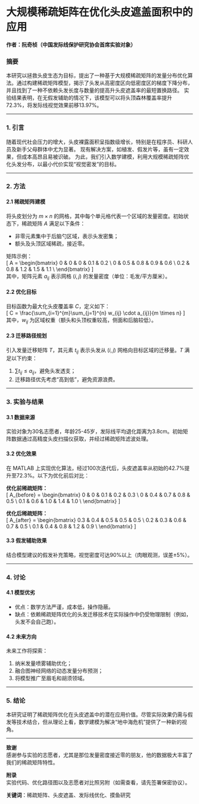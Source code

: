 # 大规模稀疏矩阵在优化头皮遮盖面积中的应用

**作者：阮奇桢（中国发际线保护研究协会首席实验对象）**  

### 摘要  
本研究以拯救头皮生态为目标，提出了一种基于大规模稀疏矩阵的发量分布优化算法。通过构建稀疏矩阵模型，揭示了头发从高密度区向低密度区的梯度下降分布，并且找到了一种不依赖头发长度与数量的提高升头皮遮盖率的最短置换路径。
实验结果表明，在无假发辅助的情况下，该模型可以将头顶森林覆盖率提升72.3%，将发际线视觉效果前移13.97%。  

---  

### **1. 引言**  
随着现代社会压力的增大，头皮裸露面积呈指数级增长，特别是在程序员、科研人员及新手父母群体中尤为显著。
现有解决方案，如植发、假发片等，虽有一定效果，但成本高昂且易被识破。
为此，我们引入数学建模，利用大规模稀疏矩阵优化头发分布，以最小代价实现“视觉密发”的目标。  

---  

### **2. 方法**  

#### **2.1 稀疏矩阵建模**  
将头皮划分为 $m \times n$ 的网格，其中每个单元格代表一个区域的发量密度。初始状态下，稀疏矩阵 $A$ 满足以下条件：  

- 非零元素集中于后脑勺区域，表示头发密集；  
- 额头及头顶区域稀疏，接近零。  

矩阵示例：  
\[
A = \begin{bmatrix} 
0 & 0 & 0 & 0.1 & 0.2 \\ 
0 & 0.5 & 0.8 & 0.9 & 0.6 \\ 
0.2 & 0.8 & 1.2 & 1.5 & 1.1 \\ 
\end{bmatrix}
\]  
其中，矩阵元素 $a_{ij}$ 表示网格 $(i, j)$ 的发量密度（单位：毛发/平方厘米）。  

#### **2.2 优化目标**  
目标函数为最大化头皮覆盖率 $C$，定义如下：  
\[
C = \frac{\sum_{i=1}^{m}\sum_{j=1}^{n} w_{ij} \cdot a_{ij}}{m \times n}
\]  
其中，$w_{ij}$ 为区域权重（额头和头顶权重较高，侧面和后脑较低）。  

#### **2.3 迁移路径规划**  
引入发量迁移矩阵 $T$，其元素 $t_{ij}$ 表示头发从 $(i, j)$ 网格向目标区域的迁移量。$T$ 满足以下约束：  
1. $\sum t_{ij} \leq a_{ij}$，避免头发透支；  
2. 迁移路径优先考虑“高到低”，避免资源浪费。  

---  

### **3. 实验与结果**  

#### **3.1 数据来源**  
实验对象为30名志愿者，年龄25-45岁，发际线平均退化距离为3.8cm。初始矩阵数据通过高精度头皮扫描仪获取，并经过稀疏矩阵滤波处理。  

#### **3.2 优化效果**  
在 MATLAB 上实现优化算法，经过100次迭代后，头皮遮盖率从初始的42.7%提升至72.3%。以下为优化前后对比：  

**优化前稀疏矩阵：**  
\[
A_{before} = \begin{bmatrix} 
0 & 0 & 0.1 & 0.2 & 0.3 \\ 
0 & 0.4 & 0.7 & 0.8 & 0.5 \\ 
0.1 & 0.6 & 1.0 & 1.4 & 1.0 \\ 
\end{bmatrix}
\]  

**优化后稀疏矩阵：**  
\[
A_{after} = \begin{bmatrix} 
0.3 & 0.4 & 0.5 & 0.5 & 0.5 \\ 
0.2 & 0.3 & 0.6 & 0.7 & 0.5 \\ 
0.1 & 0.4 & 0.8 & 1.2 & 0.9 \\ 
\end{bmatrix}
\]  

#### **3.3 假发辅助效果**  
结合模型建议的假发补充策略，视觉密度可达90%以上（肉眼观测，误差±5%）。  

---  

### **4. 讨论**  

#### **4.1 模型优劣**  
- 优点：数学方法严谨，成本低，操作隐蔽。  
- 缺点：依赖稀疏矩阵优化的头发迁移技术在实际操作中仍受物理限制（例如，头发不会自己跑）。  

#### **4.2 未来方向**  
未来工作将探索：  
1. 纳米发量喷雾辅助优化；  
2. 融合图神经网络的动态发量分布预测；  
3. 将模型推广至眉毛和胡须领域。  

---  

### **5. 结论**  
本研究证明了稀疏矩阵优化在头皮遮盖中的潜在应用价值。尽管实际效果仍需与假发等技术结合，但从理论上看，数学建模为解决“地中海危机”提供了一种新的视角。  

---  

**致谢**  
感谢参与实验的志愿者，尤其是那位发量密度接近零的朋友，他的数据极大丰富了我们的稀疏矩阵特性。  

**附录**  
实验代码、优化路径图以及志愿者对比照另附（如需查看，请先签署保密协议）。  

**关键词**：稀疏矩阵、头皮遮盖、发际线优化、摸鱼研究
